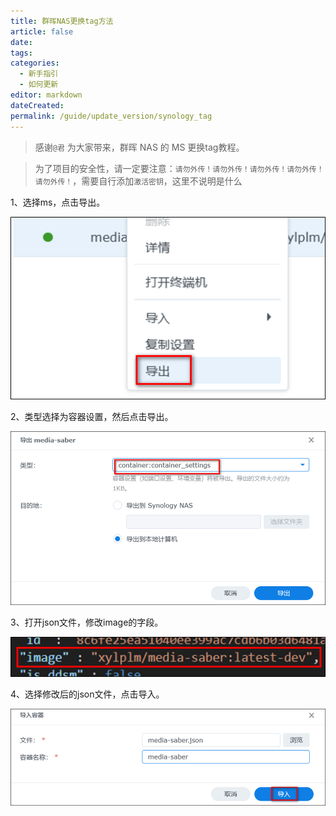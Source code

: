 ```yaml
---
title: 群晖NAS更换tag方法
article: false
date: 
tags:
categories: 
  - 新手指引
  - 如何更新
editor: markdown
dateCreated: 
permalink: /guide/update_version/synology_tag
---
```


> 感谢`@君` 为大家带来，群晖 NAS 的 MS 更换tag教程。

> 为了项目的安全性，请一定要注意：`请勿外传！请勿外传！请勿外传！请勿外传！请勿外传！`，需要自行添加`激活密钥`，这里不说明是什么

1、选择ms，点击导出。

![img](./images/0501.png)

2、类型选择为容器设置，然后点击导出。

![img](./images/0502.png)

3、打开json文件，修改image的字段。

![img](./images/0503.png)

4、选择修改后的json文件，点击导入。

![img](./images/0504.png)


